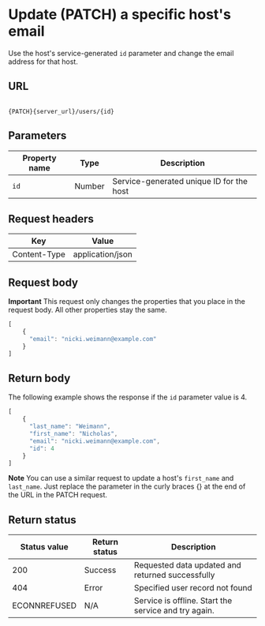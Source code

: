 # Update (PATCH) a specific host's email

Use the host's service-generated `id` parameter and change the email address for that host.

## URL

```shell

{PATCH}{server_url}/users/{id}
```

## Parameters

| Property name | Type | Description |
| ------------- | ----------- | ----------- |
| `id` | Number | Service-generated unique ID for the host |

## Request headers

| Key | Value |
|---|---|
| Content-Type | application/json |

## Request body

**Important** This request only changes the properties that you place in the request body. All other properties stay the same.

```js
[
    {
      "email": "nicki.weimann@example.com"      
    }
]
```

## Return body

The following example shows the response if the `id` parameter value is 4.

```js
[
    {
      "last_name": "Weimann",
      "first_name": "Nicholas",
      "email": "nicki.weimann@example.com",
      "id": 4
    }
]
```

**Note** You can use a similar request to update a host's `first_name` and `last_name`. Just replace the parameter in the curly braces {} at the end of the URL in the PATCH request.

## Return status

| Status value | Return status | Description |
| ------------- | ----------- | ----------- |
| 200 | Success | Requested data updated and returned successfully |
| 404 | Error | Specified user record not found |
| ECONNREFUSED | N/A | Service is offline. Start the service and try again. |
